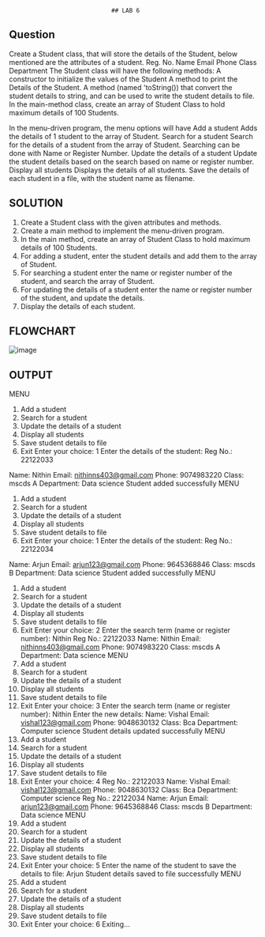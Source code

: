                                  ## LAB 6
## Question
Create a Student class, that will store the details of the Student, below mentioned are the attributes of a student.
Reg. No.
Name
Email
Phone
Class
Department
The Student class will have the following methods:
A constructor to initialize the values of the Student
A method to print the Details of the Student.
A method (named 'toString()) that convert the student details to string, and can be used to write the student details to file.
In the main-method class, create an array of Student Class to hold maximum details of 100 Students.

In the menu-driven program, the menu options will have
Add a student
Adds the details of 1 student to the array of Student.
Search for a student
Search for the details of a student from the array of Student.
Searching can be done with Name or Register Number.
Update the details of a student
Update the student details based on the search based on name or register number.
Display all students
Displays the details of all students.
Save the details of each student in a file, with the student name as filename.

## SOLUTION
1. Create a Student class with the given attributes and methods.
2. Create a main method to implement the menu-driven program.
3. In the main method, create an array of Student Class to hold maximum details of 100 Students.
4. For adding a student, enter the student details and add them to the array of Student.
5. For searching a student enter the name or register number of the student, and search the array of Student.
6. For updating the details of a student enter the name or register number of the student, and update the details.
7. Display the details of each student.

## FLOWCHART
![image](https://github.com/nithin403/22122033-MDS273L-JAVA/assets/113897873/a0deecf3-8fb5-4ade-83be-306b984d26eb)

## OUTPUT
MENU
1. Add a student
2. Search for a student
3. Update the details of a student
4. Display all students
5. Save student details to file
6. Exit
Enter your choice: 1
Enter the details of the student:
Reg No.: 22122033

Name: Nithin
Email: nithinns403@gmail.com
Phone: 9074983220
Class: mscds A
Department: Data science
Student added successfully
MENU
1. Add a student
2. Search for a student
3. Update the details of a student
4. Display all students
5. Save student details to file
6. Exit
Enter your choice: 1
Enter the details of the student:
Reg No.: 22122034

Name: Arjun
Email: arjun123@gmail.com
Phone: 9645368846
Class: mscds B
Department: Data science
Student added successfully
MENU
1. Add a student
2. Search for a student
3. Update the details of a student
4. Display all students
5. Save student details to file
6. Exit
Enter your choice: 2
Enter the search term (name or register number):
Nithin
Reg No.: 22122033
Name: Nithin
Email: nithinns403@gmail.com
Phone: 9074983220
Class: mscds A
Department: Data science
MENU
1. Add a student
2. Search for a student
3. Update the details of a student
4. Display all students
5. Save student details to file
6. Exit
Enter your choice: 3
Enter the search term (name or register number):
Nithin
Enter the new details:
Name: Vishal
Email: vishal123@gmail.com
Phone: 9048630132
Class: Bca
Department: Computer science
Student details updated successfully
MENU
1. Add a student
2. Search for a student
3. Update the details of a student
4. Display all students
5. Save student details to file
6. Exit
Enter your choice: 4
Reg No.: 22122033
Name: Vishal
Email: vishal123@gmail.com
Phone: 9048630132
Class: Bca
Department: Computer science
Reg No.: 22122034
Name: Arjun
Email: arjun123@gmail.com
Phone: 9645368846
Class: mscds B
Department: Data science
MENU
1. Add a student
2. Search for a student
3. Update the details of a student
4. Display all students
5. Save student details to file
6. Exit
Enter your choice: 5
Enter the name of the student to save the details to file:
Arjun
Student details saved to file successfully
MENU
1. Add a student
2. Search for a student
3. Update the details of a student
4. Display all students
5. Save student details to file
6. Exit
Enter your choice: 6
Exiting...
